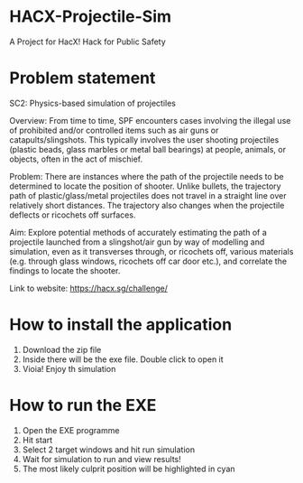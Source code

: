 # HACX-Projectile-Sim
A Project for HacX! Hack for Public Safety

# Problem statement
SC2: Physics-based simulation of projectiles

Overview:
From time to time, SPF encounters cases involving the illegal use of prohibited and/or controlled items such as air guns or catapults/slingshots. This typically involves the user shooting projectiles (plastic beads, glass marbles or metal ball bearings) at people, animals, or objects, often in the act of mischief.

Problem:
There are instances where the path of the projectile needs to be determined to locate the position of shooter. Unlike bullets, the trajectory path of plastic/glass/metal projectiles does not travel in a straight line over relatively short distances. The trajectory also changes when the projectile deflects or ricochets off surfaces.

Aim:
Explore potential methods of accurately estimating the path of a projectile launched from a slingshot/air gun by way of modelling and simulation, even as it transverses through, or ricochets off, various materials (e.g. through glass windows, ricochets off car door etc.), and correlate the findings to locate the shooter.

Link to website: https://hacx.sg/challenge/

# How to install the application
1. Download the zip file
2. Inside there will be the exe file. Double click to open it
3. Vioia! Enjoy th simulation

# How to run the EXE
1. Open the EXE programme
2. Hit start
3. Select 2 target windows and hit run simulation
4. Wait for simulation to run and view results!
5. The most likely culprit position will be highlighted in cyan
